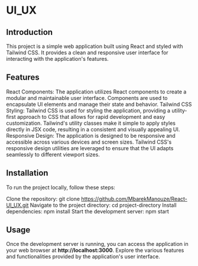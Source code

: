 # UI_UX

## Introduction

This project is a simple web application built using React and styled with Tailwind CSS. It provides a clean and responsive user interface for interacting with the application's features.

## Features

React Components: The application utilizes React components to create a modular and maintainable user interface. Components are used to encapsulate UI elements and manage their state and behavior.
Tailwind CSS Styling: Tailwind CSS is used for styling the application, providing a utility-first approach to CSS that allows for rapid development and easy customization. Tailwind's utility classes make it simple to apply styles directly in JSX code, resulting in a consistent and visually appealing UI.
Responsive Design: The application is designed to be responsive and accessible across various devices and screen sizes. Tailwind CSS's responsive design utilities are leveraged to ensure that the UI adapts seamlessly to different viewport sizes.

## Installation

To run the project locally, follow these steps:

Clone the repository: git clone https://github.com/MbarekManouze/React-UI_UX.git
Navigate to the project directory: cd project-directory
Install dependencies: npm install
Start the development server: npm start

## Usage
Once the development server is running, you can access the application in your web browser at **http://localhost:3000**. Explore the various features and functionalities provided by the application's user interface.

